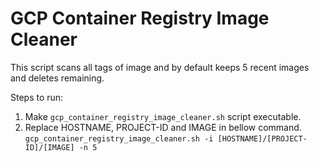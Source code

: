 # GCP Container Registry Image Cleaner
This script scans all tags of image and by default keeps 5 recent images and deletes remaining.

Steps to run:
1) Make `gcp_container_registry_image_cleaner.sh` script executable.
2) Replace HOSTNAME, PROJECT-ID and IMAGE in bellow command.
```gcp_container_registry_image_cleaner.sh -i [HOSTNAME]/[PROJECT-ID]/[IMAGE] -n 5 ```
